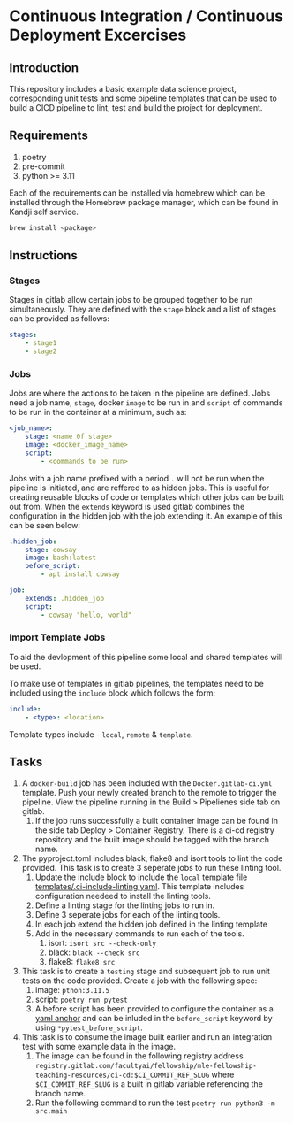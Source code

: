 # Continuous Integration / Continuous Deployment Excercises

## Introduction

This repository includes a basic example data science project, corresponding unit tests and some pipeline templates that can be used to build a CICD pipeline to lint, test and build the project for deployment.

## Requirements

1. poetry
2. pre-commit
3. python >= 3.11

Each of the requirements can be installed via homebrew which can be installed through the Homebrew package manager, which can be found in Kandji self service.

``` bash
brew install <package>
```

## Instructions

### Stages

Stages in gitlab allow certain jobs to be grouped together to be run simultaneously. They are defined with the `stage` block and a list of stages can be provided as follows:

```yml
stages:
    - stage1
    - stage2

```

### Jobs

Jobs are where the actions to be taken in the pipeline are defined. Jobs need a job name, `stage`, docker `image` to be run in and `script` of commands to be run in the container at a minimum, such as:

```yml
<job_name>:
    stage: <name 0f stage>
    image: <docker_image_name>
    script:
        - <commands to be run>
```

Jobs with a job name prefixed with a period `.` will not be run when the pipeline is initiated, and are reffered to as hidden jobs. This is useful for creating reusable blocks of code or templates which other jobs can be built out from. When the `extends` keyword is used gitlab combines the configuration in the hidden job with the job extending it. An example of this can be seen below:

```yml
.hidden_job:
    stage: cowsay
    image: bash:latest
    before_script:
        - apt install cowsay

job:
    extends: .hidden_job
    script:
        - cowsay "hello, world"
```

### Import Template Jobs

To aid the devlopment of this pipeline some local and shared templates will be used.

To make use of templates in gitlab pipelines, the templates need to be included using the `include` block which follows the form:

```yml
include:
    - <type>: <location>
```

Template types include - `local`, `remote` & `template`.

## Tasks

1. A `docker-build` job has been included with the `Docker.gitlab-ci.yml` template. Push your newly created branch to the remote to trigger the pipeline. View the pipeline running in the Build > Pipelienes side tab on gitlab.
    1. If the job runs successfully a built container image can be found in the side tab Deploy > Container Registry. There is a ci-cd registry repository and the built image should be tagged with the branch name.
1. The pyproject.toml includes black, flake8 and isort tools to lint the code provided. This task is to create 3 seperate jobs to run these linting tool.
    1. Update the include block to include the `local` template file [templates/.ci-include-linting.yaml](./templates/.ci-include-linting.yaml). This template includes configuration needeed to install the linting tools.
    1. Define a linting stage for the linting jobs to run in.
    1. Define 3 seperate jobs for each of the linting tools.
    1. In each job extend the hidden job defined in the linting template
    1. Add in the necessary commands to run each of the tools.
        1. isort: `isort src --check-only`
        1. black: `black --check src`
        1. flake8: `flake8 src`
1. This task is to create a `testing` stage and subsequent job to run unit tests on the code provided. Create a job with the following spec:
    1. image: `pthon:3.11.5`
    1. script: `poetry run pytest`
    1. A before script has been provided to configure the container as a [yaml anchor](https://docs.gitlab.com/ee/ci/yaml/yaml_optimization.html#yaml-anchors-for-scripts) and can be inluded in the `before_script` keyword by using `*pytest_before_script`.
1. This task is to consume the image built earlier and run an integration test with some example data in the image.
    1. The image can be found in the following registry address `registry.gitlab.com/facultyai/fellowship/mle-fellowship-teaching-resources/ci-cd:$CI_COMMIT_REF_SLUG` where `$CI_COMMIT_REF_SLUG` is a built in gitlab variable referencing the branch name.
    2. Run the following command to run the test `poetry run python3 -m src.main`
